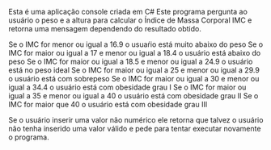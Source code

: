 Esta é uma aplicação console criada em C#
Este programa pergunta ao usuário o peso e a altura para calcular o Índice de Massa Corporal IMC e retorna uma mensagem dependendo do resultado obtido.

Se o IMC for menor ou igual a 16.9 o usuaŕio está muito abaixo do peso
Se o IMC for maior ou igual a 17 e menor ou igual a 18.4 o usuário está abaixo do peso
Se o IMC for maior ou igual a 18.5 e menor ou igual a 24.9 o usuário está no peso ideal
Se o IMC for maior ou igual a 25 e menor ou igual a 29.9 o usuário está com sobrepeso
Se o IMC for maior ou igual a 30 e menor ou igual a 34.4 o usuário está com obesidade grau I
Se o IMC for maior ou igual a 35 e menor ou igual a 40 o usuário está com obesidade grau II
Se o IMC for maior que 40 o usuário está com obesidade grau III

Se o usuário inserir uma valor não numérico ele retorna que talvez o usuário não tenha inserido uma valor válido e pede para tentar executar novamente o programa.
